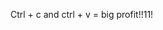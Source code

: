 Ctrl + c and ctrl + v = big profit!!11!
<!---
SamuelMoment/SamuelMoment is a ✨ special ✨ repository because its `README.md` (this file) appears on your GitHub profile.
You can click the Preview link to take a look at your changes.
--->
